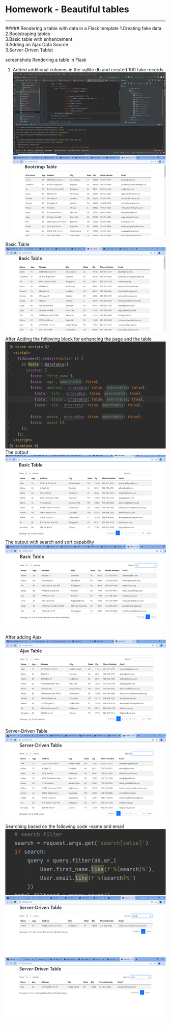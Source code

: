 # Homework - Beautiful tables
<hr>
##### Rendering a table with data in a Flask template
1.Creating fake data<br/>
2.Bootstraping tables <br/>
3.Basic table with enhancement<br/>
3.Adding an Ajax Data Source<br/>
3.Server-Driven Tablet<br/>

screenshots 
Rendering a table in Flask 
1. Added additional columns in the sqllite db and created 100 fake records <br/>
![img_4.png](img_4.png)<br/>
![img_5.png](img_5.png)<br/>


Basic Table
![img_6.png](img_6.png)

After Adding the following block for enhancing the page and the table
![img_7.png](img_7.png)
The output<br/>
![img_8.png](img_8.png)
The output with search and sort capability
![img_9.png](img_9.png)<br/><br/>

After adding Ajax 
![img_10.png](img_10.png)<br/>

Server-Driven Table
![img_11.png](img_11.png)

Searching based on the following code -name and email
![img_12.png](img_12.png)
![img_15.png](img_15.png)
![img_14.png](img_14.png)





